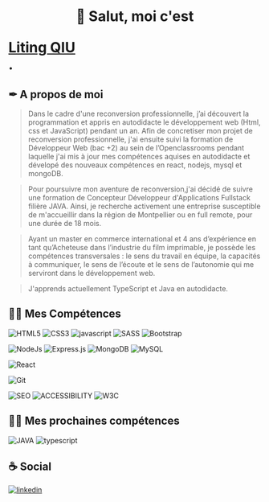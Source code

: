 # <p align="center">👋 Salut, moi c'est <div class="badge-base LI-profile-badge" data-locale="fr_FR" data-size="medium" data-theme="light" data-type="VERTICAL" data-vanity="liting-qiu" data-version="v1"><a class="badge-base__link LI-simple-link" href="https://fr.linkedin.com/in/liting-qiu/fr?trk=profile-badge">Liting QIU</a></div>.</p>

              

## ✒ A propos de moi
> Dans le cadre d'une reconversion professionnelle, j’ai découvert la programmation et appris en autodidacte le développement web (Html, css et JavaScript) pendant un an. Afin de concretiser mon projet de reconversion professionnelle, j'ai ensuite suivi la formation de Développeur Web (bac +2) au sein de l’Openclassrooms pendant laquelle j'ai mis à jour mes compétences aquises en autodidacte et dévelopé des nouveaux compétences en react, nodejs, mysql et mongoDB.

>Pour poursuivre mon aventure de reconversion,j'ai décidé de suivre une formation de Concepteur Développeur d'Applications Fullstack filière JAVA. Ainsi, je recherche activement une entreprise susceptible de m'accueillir dans la région de Montpellier ou en full remote, pour une durée de 18 mois. 

>Ayant un master en commerce international et 4 ans d’expérience en tant qu’Acheteuse dans l’industrie du film imprimable, je possède les compétences transversales : le sens du travail en équipe, la capacités à communiquer, le sens de l’écoute et le sens de l’autonomie qui me serviront dans le développement web.

>J'apprends actuellement TypeScript et Java en autodidacte.


## 👨‍💻 Mes Compétences
![HTML5](https://img.shields.io/badge/HTML5-E34F26?style=for-the-badge&logo=html5&logoColor=white)
![CSS3](https://img.shields.io/badge/CSS3-1572B6?style=for-the-badge&logo=css3&logoColor=white)
![javascript](https://img.shields.io/badge/Javascript-323330?style=for-the-badge&logo=javascript&logoColor=F7DF1E)
![SASS](https://img.shields.io/badge/Sass-C76494?style=for-the-badge&logo=sass&logoColor=white)
![Bootstrap](https://img.shields.io/badge/Bootstrap-8411fa?style=for-the-badge&logo=bootstrap&logoColor=white)

![NodeJs](https://img.shields.io/badge/NodeJs-339933?style=for-the-badge&logo=nodedotjs&logoColor=white)
![Express.js](https://img.shields.io/badge/Express.js-EEEEEE?style=for-the-badge&logo=express&logoColor=black)
![MongoDB](https://img.shields.io/badge/MongoDB-4EA94B?style=for-the-badge&logo=mongodb&logoColor=white)
![MySQL](https://img.shields.io/badge/MySQL-005c83?style=for-the-badge&logo=mysql&logoColor=white)

![React](https://img.shields.io/badge/React-20232A?style=for-the-badge&logo=react&logoColor=61DAFB)

![Git](https://img.shields.io/badge/Git-E44C30?style=for-the-badge&logo=git&logoColor=white)

![SEO](https://img.shields.io/badge/SEO-333333?style=for-the-badge)
![ACCESSIBILITY](https://img.shields.io/badge/Accessibility-333333?style=for-the-badge)
![W3C](https://img.shields.io/badge/W3C-1572B6?style=for-the-badge&logo=w3c&logoColor=white)

## 👨‍💻 Mes prochaines compétences
![JAVA](https://img.shields.io/badge/Java-ED8B00?style=for-the-badge&logo=java&logoColor=white)
![typescript](https://img.shields.io/badge/Typescript-2D79C7?style=for-the-badge&logo=typescript&logoColor=white)

## ☕ Social
[![linkedin](https://img.shields.io/badge/linkedin-0A66C2?style=for-the-badge&logo=linkedin&logoColor=white)](https://www.linkedin.com/in/liting-qiu/)


<!---
CraboJado/CraboJado is a ✨ special ✨ repository because its `README.md` (this file) appears on your GitHub profile.
You can click the Preview link to take a look at your changes.
--->

